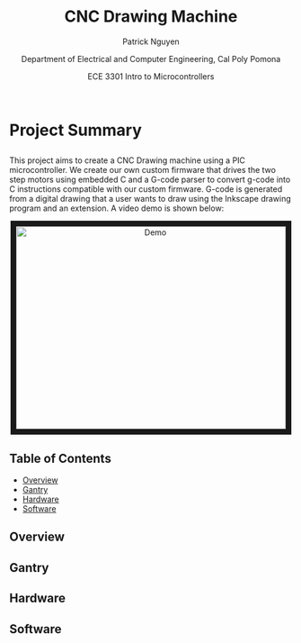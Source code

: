 
<h1 align="center">
 CNC Drawing Machine
</h1>
<p align="center">
 Patrick Nguyen
</p>
<p align="center">
 Department of Electrical and Computer Engineering, Cal Poly Pomona
</p>
<p align = "center">
 ECE 3301 Intro to Microcontrollers  
</p>

﻿<h1 align="left">
Project Summary
</h1>
 <p>
   This project aims to create a CNC Drawing machine using a PIC microcontroller. We create our own custom firmware that drives the two step motors using embedded C and a G-code parser to convert g-code into C instructions compatible with our custom firmware. G-code is generated from a digital drawing that a user wants to draw using the Inkscape drawing program and an extension. A video demo is shown below:
 </p>
 <div align="center">
   <a href="http://www.youtube.com/watch?feature=player_embedded&v=CqcDJ_57IfA" target="_blank" ><img src="http://img.youtube.com/vi/CqcDJ_57IfA/0.jpg" alt="Demo" width="480" height="360" border="10" />
   </a>
 </div>
 
## Table of Contents
 - [Overview](#overview)
 - [Gantry](#gantry)
 - [Hardware](#hardware)
 - [Software](#software)
## Overview

## Gantry
## Hardware
## Software
